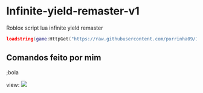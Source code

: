 # Infinite-yield-remaster-v1
Roblox script lua infinite yield remaster 

```lua
loadstring(game:HttpGet("https://raw.githubusercontent.com/porrinha09/Infinite-yield-remaster-v1/main/infinite%20yield.lua",true))()
```


## Comandos feito por mim 

;bola

view:
<a><img src="https://media.discordapp.net/attachments/1191296026024362004/1191296080546123806/ezgif.com-video-to-gif-converter.gif?ex=65a4ebee&is=659276ee&hm=4065740bf4739d701184ff78562285625761c636dd734e4b8a0414f8ed5649ce&.gif" /></a>
